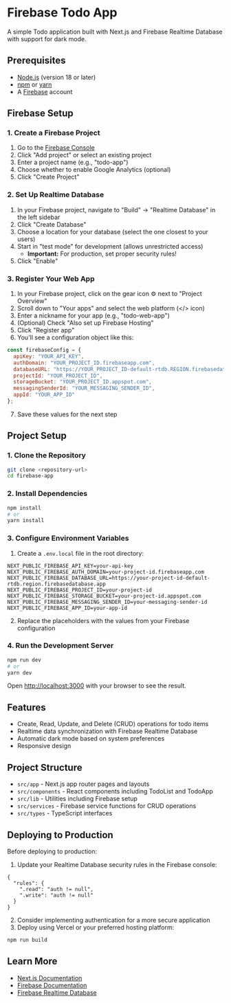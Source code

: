# Firebase Todo App

A simple Todo application built with Next.js and Firebase Realtime Database with support for dark mode.

## Prerequisites

- [Node.js](https://nodejs.org/) (version 18 or later)
- [npm](https://www.npmjs.com/) or [yarn](https://yarnpkg.com/)
- A [Firebase](https://firebase.google.com/) account

## Firebase Setup

### 1. Create a Firebase Project

1. Go to the [Firebase Console](https://console.firebase.google.com/)
2. Click "Add project" or select an existing project
3. Enter a project name (e.g., "todo-app")
4. Choose whether to enable Google Analytics (optional)
5. Click "Create Project"

### 2. Set Up Realtime Database

1. In your Firebase project, navigate to "Build" → "Realtime Database" in the left sidebar
2. Click "Create Database"
3. Choose a location for your database (select the one closest to your users)
4. Start in "test mode" for development (allows unrestricted access)
   - **Important:** For production, set proper security rules!
5. Click "Enable"

### 3. Register Your Web App

1. In your Firebase project, click on the gear icon ⚙️ next to "Project Overview"
2. Scroll down to "Your apps" and select the web platform (</> icon)
3. Enter a nickname for your app (e.g., "todo-web-app")
4. (Optional) Check "Also set up Firebase Hosting"
5. Click "Register app"
6. You'll see a configuration object like this:

```javascript
const firebaseConfig = {
  apiKey: "YOUR_API_KEY",
  authDomain: "YOUR_PROJECT_ID.firebaseapp.com",
  databaseURL: "https://YOUR_PROJECT_ID-default-rtdb.REGION.firebasedatabase.app",
  projectId: "YOUR_PROJECT_ID",
  storageBucket: "YOUR_PROJECT_ID.appspot.com",
  messagingSenderId: "YOUR_MESSAGING_SENDER_ID",
  appId: "YOUR_APP_ID"
};
```

7. Save these values for the next step

## Project Setup

### 1. Clone the Repository

```bash
git clone <repository-url>
cd firebase-app
```

### 2. Install Dependencies

```bash
npm install
# or
yarn install
```

### 3. Configure Environment Variables

1. Create a `.env.local` file in the root directory:

```
NEXT_PUBLIC_FIREBASE_API_KEY=your-api-key
NEXT_PUBLIC_FIREBASE_AUTH_DOMAIN=your-project-id.firebaseapp.com
NEXT_PUBLIC_FIREBASE_DATABASE_URL=https://your-project-id-default-rtdb.region.firebasedatabase.app
NEXT_PUBLIC_FIREBASE_PROJECT_ID=your-project-id
NEXT_PUBLIC_FIREBASE_STORAGE_BUCKET=your-project-id.appspot.com
NEXT_PUBLIC_FIREBASE_MESSAGING_SENDER_ID=your-messaging-sender-id
NEXT_PUBLIC_FIREBASE_APP_ID=your-app-id
```

2. Replace the placeholders with the values from your Firebase configuration

### 4. Run the Development Server

```bash
npm run dev
# or
yarn dev
```

Open [http://localhost:3000](http://localhost:3000) with your browser to see the result.

## Features

- Create, Read, Update, and Delete (CRUD) operations for todo items
- Realtime data synchronization with Firebase Realtime Database
- Automatic dark mode based on system preferences
- Responsive design

## Project Structure

- `src/app` - Next.js app router pages and layouts
- `src/components` - React components including TodoList and TodoApp
- `src/lib` - Utilities including Firebase setup
- `src/services` - Firebase service functions for CRUD operations
- `src/types` - TypeScript interfaces

## Deploying to Production

Before deploying to production:

1. Update your Realtime Database security rules in the Firebase console:

```
{
  "rules": {
    ".read": "auth != null",
    ".write": "auth != null"
  }
}
```

2. Consider implementing authentication for a more secure application
3. Deploy using Vercel or your preferred hosting platform:

```bash
npm run build
```

## Learn More

- [Next.js Documentation](https://nextjs.org/docs)
- [Firebase Documentation](https://firebase.google.com/docs)
- [Firebase Realtime Database](https://firebase.google.com/docs/database)

